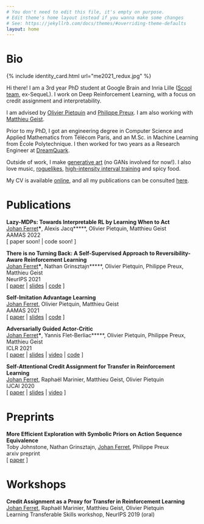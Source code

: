 ```yaml
---
# You don't need to edit this file, it's empty on purpose.
# Edit theme's home layout instead if you wanna make some changes
# See: https://jekyllrb.com/docs/themes/#overriding-theme-defaults
layout: home
---
```


# Bio

{% include identity_card.html url="me2021_redux.jpg" %}

Hi there!
I am a 3rd year PhD student at Google Brain and Inria Lille ([Scool team](https://team.inria.fr/scool/team-members/), ex-SequeL). 
I work on Deep Reinforcement Learning, with a focus on credit assignment and interpretability.

I am advised by [Olivier Pietquin](https://scholar.google.com/citations?user=8K8-LdwAAAAJ) and [Philippe Preux](https://scholar.google.com/citations?user=JTXxmeAAAAAJ). I am also working with [Matthieu Geist](https://scholar.google.com/citations?user=ectPLEUAAAAJ).

Prior to my PhD, I got an engineering degree in Computer Science and Applied Mathematics from Télécom Paris, and an M.Sc. in Machine Learning from École Polytechnique. I then worked for two years as a Research Engineer at [DreamQuark](https://www.dreamquark.com).

Outside of work, I make [generative art](https://aleavore.xyz) (no GANs involved for now!). I also love music, [roguelikes](https://en.wikipedia.org/wiki/Roguelike), [high-intensity interval training](https://en.wikipedia.org/wiki/High-intensity_interval_training) and spicy food.

My CV is available [online](https://ferretj.github.io/resources/CV_ferretj.pdf), and all my publications can be consulted [here](https://scholar.google.com/citations?user=uyUnqjMAAAAJ). 

# Publications

**Lazy-MDPs: Towards Interpretable RL by Learning When to Act** \
<ins>Johan Ferret</ins>**\***, Alexis Jacq**\***, Olivier Pietquin, Matthieu Geist \
AAMAS 2022 \
\[ paper soon! \| code soon! \]

**There is no Turning Back: A Self-Supervised Approach to Reversibility-Aware Reinforcement Learning** \
<ins>Johan Ferret</ins>**\***, Nathan Grinsztajn**\***, Olivier Pietquin, Philippe Preux, Matthieu Geist \
NeurIPS 2021 \
\[ [paper](https://arxiv.org/abs/2106.04480) \| [slides](https://drive.google.com/file/d/11gXunD8wRkIjF90qTUJkXRJYgAaycFxi/view?usp=sharing) \| [code](https://github.com/nathangrinsztajn/NoTurningBack) \]

**Self-Imitation Advantage Learning** \
<ins>Johan Ferret</ins>, Olivier Pietquin, Matthieu Geist \
AAMAS 2021 \
\[ [paper](https://arxiv.org/abs/2012.11989) \| [slides](https://drive.google.com/file/d/12JGykEt3tA7tEn0MZ5eR02mXY-54zF9o/view?usp=sharing) \| [code](https://github.com/google-research/google-research/tree/master/sail_rl) \]

**Adversarially Guided Actor-Critic** \
<ins>Johan Ferret</ins>**\***, Yannis Flet-Berliac**\***, Olivier Pietquin, Philippe Preux, Matthieu Geist \
ICLR 2021 \
\[ [paper](https://arxiv.org/abs/2102.04376) \| [slides](https://drive.google.com/file/d/13cYtQ0MxmCYSZ-Jcm44_ClnHWPsfwO8b/view?usp=sharing) \| [video](https://slideslive.com/38954238/adversarially-guided-actorcritic?ref=speaker-24735-latest) \| [code](https://github.com/yfletberliac/adversarially-guided-actor-critic) \]

**Self-Attentional Credit Assignment for Transfer in Reinforcement Learning** \
<ins>Johan Ferret</ins>, Raphaël Marinier, Matthieu Geist, Olivier Pietquin \
IJCAI 2020 \
\[ [paper](https://arxiv.org/abs/1907.08027) \| [slides](https://drive.google.com/file/d/1e4-ypq84m3SIqjA9BqUvuM4P4psO9Laq/view?usp=sharing) \| [video](https://drive.google.com/file/d/1_U-XsCY01b_46CFiPkC5A4Z2VN0by5KE/view?usp=sharing) \]

# Preprints

**More Efficient Exploration with Symbolic Priors on Action Sequence Equivalence** \
Toby Johnstone, Nathan Grinsztajn, <ins>Johan Ferret</ins>, Philippe Preux \
arxiv preprint \
\[ [paper](https://arxiv.org/abs/2110.10632) \]

# Workshops

**Credit Assignment as a Proxy for Transfer in Reinforcement Learning** \
<ins>Johan Ferret</ins>, Raphaël Marinier, Matthieu Geist, Olivier Pietquin \
Learning Transferable Skills workshop, NeurIPS 2019 (oral)
